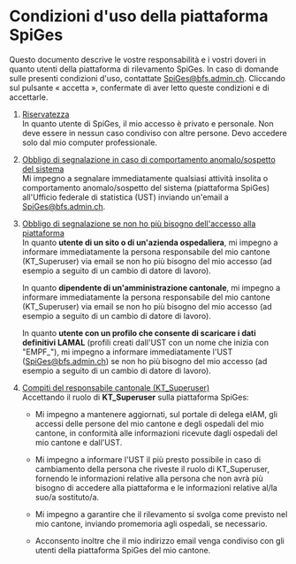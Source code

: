 # Condizioni d\'uso della piattaforma SpiGes

Questo documento descrive le vostre responsabilità e i vostri doveri in quanto utenti della piattaforma di rilevamento SpiGes. In caso di domande sulle presenti condizioni d'uso, contattate <SpiGes@bfs.admin.ch>. Cliccando sul pulsante « accetta », confermate di aver letto queste condizioni e di accettarle.

1. <u>Riservatezza</u>  
    In quanto utente di SpiGes, il mio accesso è privato e personale. Non deve essere in nessun caso condiviso con altre persone. Devo accedere solo dal mio computer professionale.

2. <u>Obbligo di segnalazione in caso di comportamento anomalo/sospetto del sistema</u>  
    Mi impegno a segnalare immediatamente qualsiasi attività insolita o comportamento anomalo/sospetto del sistema (piattaforma SpiGes) all'Ufficio federale di statistica (UST) inviando un'email a <SpiGes@bfs.admin.ch>.

3. <u>Obbligo di segnalazione se non ho più bisogno dell'accesso alla piattaforma</u>  
    In quanto **utente di un sito o di un'azienda ospedaliera**, mi impegno a informare immediatamente la persona responsabile del mio cantone (KT_Superuser) via email se non ho più bisogno del mio accesso (ad esempio a seguito di un cambio di datore di lavoro).  

    In quanto **dipendente di un'amministrazione cantonale**, mi impegno a informare immediatamente la persona responsabile del mio cantone (KT_Superuser) via email se non ho più bisogno del mio accesso (ad esempio a seguito di un cambio di datore di lavoro).  

    In quanto **utente con un profilo che consente di scaricare i dati definitivi LAMAL** (profili creati dall'UST con un nome che inizia con "EMPF_"), mi impegno a informare immediatamente l'UST (<SpiGes@bfs.admin.ch>) se non ho più bisogno del mio accesso (ad esempio a seguito di un cambio di datore di lavoro).

4. <u>Compiti del responsabile cantonale (KT_Superuser)</u>  
    Accettando il ruolo di **KT_Superuser** sulla piattaforma SpiGes:  

    - Mi impegno a mantenere aggiornati, sul portale di delega eIAM, gli accessi delle persone del mio cantone e degli ospedali del mio cantone, in conformità alle informazioni ricevute dagli ospedali del mio cantone e dall'UST.

    - Mi impegno a informare l'UST il più presto possibile in caso di cambiamento della persona che riveste il ruolo di KT_Superuser, fornendo le informazioni relative alla persona che non avrà più bisogno di accedere alla piattaforma e le informazioni relative al/la suo/a sostituto/a.

    - Mi impegno a garantire che il rilevamento si svolga come previsto nel mio cantone, inviando promemoria agli ospedali, se necessario.

    - Acconsento inoltre che il mio indirizzo email venga condiviso con gli utenti della piattaforma SpiGes del mio cantone.
